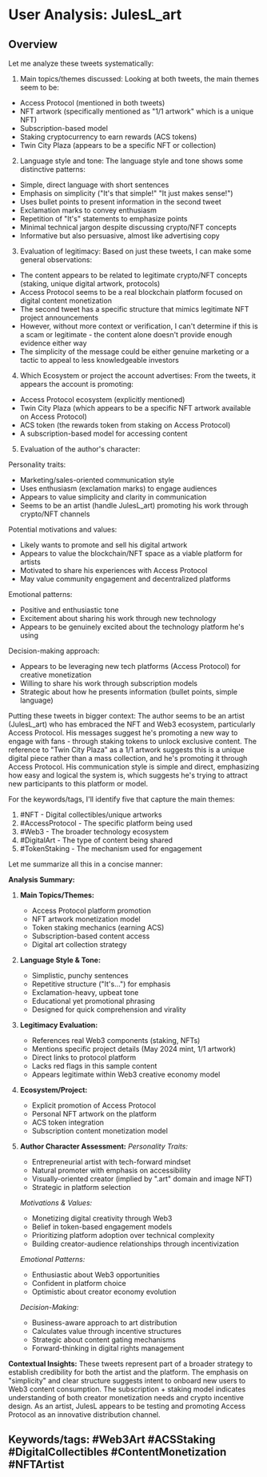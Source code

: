 # User Analysis: JulesL_art

## Overview

<think>
Let me analyze these tweets systematically:

1. Main topics/themes discussed:
Looking at both tweets, the main themes seem to be:
- Access Protocol (mentioned in both tweets)
- NFT artwork (specifically mentioned as "1/1 artwork" which is a unique NFT)
- Subscription-based model
- Staking cryptocurrency to earn rewards (ACS tokens)
- Twin City Plaza (appears to be a specific NFT or collection)

2. Language style and tone:
The language style and tone shows some distinctive patterns:
- Simple, direct language with short sentences
- Emphasis on simplicity ("It's that simple!" "It just makes sense!")
- Uses bullet points to present information in the second tweet
- Exclamation marks to convey enthusiasm
- Repetition of "It's" statements to emphasize points
- Minimal technical jargon despite discussing crypto/NFT concepts
- Informative but also persuasive, almost like advertising copy

3. Evaluation of legitimacy:
Based on just these tweets, I can make some general observations:
- The content appears to be related to legitimate crypto/NFT concepts (staking, unique digital artwork, protocols)
- Access Protocol seems to be a real blockchain platform focused on digital content monetization
- The second tweet has a specific structure that mimics legitimate NFT project announcements
- However, without more context or verification, I can't determine if this is a scam or legitimate - the content alone doesn't provide enough evidence either way
- The simplicity of the message could be either genuine marketing or a tactic to appeal to less knowledgeable investors

4. Which Ecosystem or project the account advertises:
From the tweets, it appears the account is promoting:
- Access Protocol ecosystem (explicitly mentioned)
- Twin City Plaza (which appears to be a specific NFT artwork available on Access Protocol)
- ACS token (the rewards token from staking on Access Protocol)
- A subscription-based model for accessing content

5. Evaluation of the author's character:

Personality traits:
- Marketing/sales-oriented communication style
- Uses enthusiasm (exclamation marks) to engage audiences
- Appears to value simplicity and clarity in communication
- Seems to be an artist (handle JulesL_art) promoting his work through crypto/NFT channels

Potential motivations and values:
- Likely wants to promote and sell his digital artwork
- Appears to value the blockchain/NFT space as a viable platform for artists
- Motivated to share his experiences with Access Protocol
- May value community engagement and decentralized platforms

Emotional patterns:
- Positive and enthusiastic tone
- Excitement about sharing his work through new technology
- Appears to be genuinely excited about the technology platform he's using

Decision-making approach:
- Appears to be leveraging new tech platforms (Access Protocol) for creative monetization
- Willing to share his work through subscription models
- Strategic about how he presents information (bullet points, simple language)

Putting these tweets in bigger context:
The author seems to be an artist (JulesL_art) who has embraced the NFT and Web3 ecosystem, particularly Access Protocol. His messages suggest he's promoting a new way to engage with fans - through staking tokens to unlock exclusive content. The reference to "Twin City Plaza" as a 1/1 artwork suggests this is a unique digital piece rather than a mass collection, and he's promoting it through Access Protocol. His communication style is simple and direct, emphasizing how easy and logical the system is, which suggests he's trying to attract new participants to this platform or model.

For the keywords/tags, I'll identify five that capture the main themes:
1. #NFT - Digital collectibles/unique artworks
2. #AccessProtocol - The specific platform being used
3. #Web3 - The broader technology ecosystem
4. #DigitalArt - The type of content being shared
5. #TokenStaking - The mechanism used for engagement

Let me summarize all this in a concise manner:
</think>

**Analysis Summary:**

1. **Main Topics/Themes:**
   - Access Protocol platform promotion
   - NFT artwork monetization model
   - Token staking mechanics (earning ACS)
   - Subscription-based content access
   - Digital art collection strategy

2. **Language Style & Tone:**
   - Simplistic, punchy sentences
   - Repetitive structure ("It's...") for emphasis
   - Exclamation-heavy, upbeat tone
   - Educational yet promotional phrasing
   - Designed for quick comprehension and virality

3. **Legitimacy Evaluation:**
   - References real Web3 components (staking, NFTs)
   - Mentions specific project details (May 2024 mint, 1/1 artwork)
   - Direct links to protocol platform
   - Lacks red flags in this sample content
   - Appears legitimate within Web3 creative economy model

4. **Ecosystem/Project:**
   - Explicit promotion of Access Protocol
   - Personal NFT artwork on the platform
   - ACS token integration
   - Subscription content monetization model

5. **Author Character Assessment:**
   *Personality Traits:*
   - Entrepreneurial artist with tech-forward mindset
   - Natural promoter with emphasis on accessibility
   - Visually-oriented creator (implied by ".art" domain and image NFT)
   - Strategic in platform selection

   *Motivations & Values:*
   - Monetizing digital creativity through Web3
   - Belief in token-based engagement models
   - Prioritizing platform adoption over technical complexity
   - Building creator-audience relationships through incentivization

   *Emotional Patterns:*
   - Enthusiastic about Web3 opportunities
   - Confident in platform choice
   - Optimistic about creator economy evolution

   *Decision-Making:*
   - Business-aware approach to art distribution
   - Calculates value through incentive structures
   - Strategic about content gating mechanisms
   - Forward-thinking in digital rights management

**Contextual Insights:**
These tweets represent part of a broader strategy to establish credibility for both the artist and the platform. The emphasis on "simplicity" and clear structure suggests intent to onboard new users to Web3 content consumption. The subscription + staking model indicates understanding of both creator monetization needs and crypto incentive design. As an artist, JulesL appears to be testing and promoting Access Protocol as an innovative distribution channel.

Keywords/tags: #Web3Art #ACSStaking #DigitalCollectibles #ContentMonetization #NFTArtist
---

